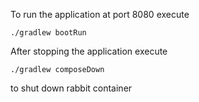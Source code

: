 To run the application at port 8080 execute
```
./gradlew bootRun
```
After stopping the application execute
```
./gradlew composeDown
```
to shut down rabbit container